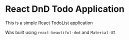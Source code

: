 React DnD Todo Application
==========================

This is a simple React TodoList application

Was built using `react-beautiful-dnd` and `Material-UI`